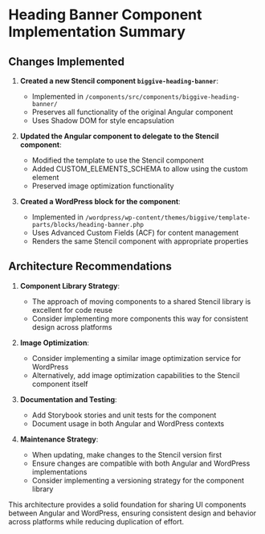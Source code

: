 # Heading Banner Component Implementation Summary

## Changes Implemented

1. **Created a new Stencil component `biggive-heading-banner`**:
   - Implemented in `/components/src/components/biggive-heading-banner/`
   - Preserves all functionality of the original Angular component
   - Uses Shadow DOM for style encapsulation

2. **Updated the Angular component to delegate to the Stencil component**:
   - Modified the template to use the Stencil component
   - Added CUSTOM_ELEMENTS_SCHEMA to allow using the custom element
   - Preserved image optimization functionality

3. **Created a WordPress block for the component**:
   - Implemented in `/wordpress/wp-content/themes/biggive/template-parts/blocks/heading-banner.php`
   - Uses Advanced Custom Fields (ACF) for content management
   - Renders the same Stencil component with appropriate properties

## Architecture Recommendations

1. **Component Library Strategy**:
   - The approach of moving components to a shared Stencil library is excellent for code reuse
   - Consider implementing more components this way for consistent design across platforms

2. **Image Optimization**:
   - Consider implementing a similar image optimization service for WordPress
   - Alternatively, add image optimization capabilities to the Stencil component itself

3. **Documentation and Testing**:
   - Add Storybook stories and unit tests for the component
   - Document usage in both Angular and WordPress contexts

4. **Maintenance Strategy**:
   - When updating, make changes to the Stencil version first
   - Ensure changes are compatible with both Angular and WordPress implementations
   - Consider implementing a versioning strategy for the component library

This architecture provides a solid foundation for sharing UI components between Angular and WordPress, ensuring consistent design and behavior across platforms while reducing duplication of effort.
